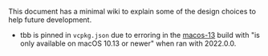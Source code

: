 This document has a minimal wiki to explain some of the design choices to help future development.

- tbb is pinned in `vcpkg.json` due to erroring in the [macos-13](https://github.com/contagon/evalio/actions/runs/14037602196/job/39299397169?pr=12) build with "is only available on macOS 10.13 or newer" when ran with 2022.0.0.